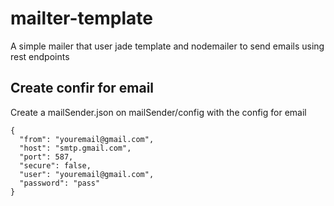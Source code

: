 # mailter-template
A simple mailer that user jade template and nodemailer to send emails using rest endpoints

## Create confir for email
Create a mailSender.json on mailSender/config with the config for email
```
{
  "from": "youremail@gmail.com",
  "host": "smtp.gmail.com",
  "port": 587,
  "secure": false,
  "user": "youremail@gmail.com",
  "password": "pass"
}
```
